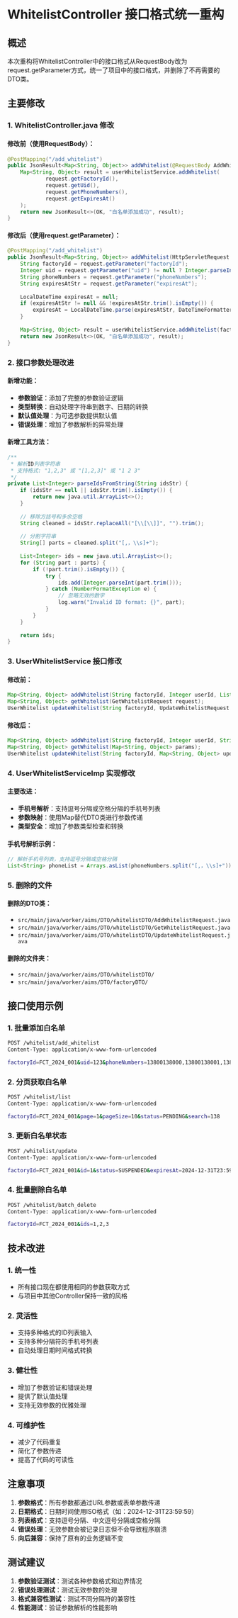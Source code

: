 # WhitelistController 接口格式统一重构

## 概述

本次重构将WhitelistController中的接口格式从RequestBody改为request.getParameter方式，统一了项目中的接口格式，并删除了不再需要的DTO类。

## 主要修改

### 1. WhitelistController.java 修改

#### 修改前（使用RequestBody）：
```java
@PostMapping("/add_whitelist")
public JsonResult<Map<String, Object>> addWhitelist(@RequestBody AddWhitelistRequest request) {
    Map<String, Object> result = userWhitelistService.addWhitelist(
            request.getFactoryId(),
            request.getUid(),
            request.getPhoneNumbers(),
            request.getExpiresAt()
    );
    return new JsonResult<>(OK, "白名单添加成功", result);
}
```

#### 修改后（使用request.getParameter）：
```java
@PostMapping("/add_whitelist")
public JsonResult<Map<String, Object>> addWhitelist(HttpServletRequest request) {
    String factoryId = request.getParameter("factoryId");
    Integer uid = request.getParameter("uid") != null ? Integer.parseInt(request.getParameter("uid")) : null;
    String phoneNumbers = request.getParameter("phoneNumbers");
    String expiresAtStr = request.getParameter("expiresAt");
    
    LocalDateTime expiresAt = null;
    if (expiresAtStr != null && !expiresAtStr.trim().isEmpty()) {
        expiresAt = LocalDateTime.parse(expiresAtStr, DateTimeFormatter.ISO_LOCAL_DATE_TIME);
    }
    
    Map<String, Object> result = userWhitelistService.addWhitelist(factoryId, uid, phoneNumbers, expiresAt);
    return new JsonResult<>(OK, "白名单添加成功", result);
}
```

### 2. 接口参数处理改进

#### 新增功能：
- **参数验证**：添加了完整的参数验证逻辑
- **类型转换**：自动处理字符串到数字、日期的转换
- **默认值处理**：为可选参数提供默认值
- **错误处理**：增加了参数解析的异常处理

#### 新增工具方法：
```java
/**
 * 解析ID列表字符串
 * 支持格式: "1,2,3" 或 "[1,2,3]" 或 "1 2 3"
 */
private List<Integer> parseIdsFromString(String idsStr) {
    if (idsStr == null || idsStr.trim().isEmpty()) {
        return new java.util.ArrayList<>();
    }
    
    // 移除方括号和多余空格
    String cleaned = idsStr.replaceAll("[\\[\\]]", "").trim();
    
    // 分割字符串
    String[] parts = cleaned.split("[,，\\s]+");
    
    List<Integer> ids = new java.util.ArrayList<>();
    for (String part : parts) {
        if (!part.trim().isEmpty()) {
            try {
                ids.add(Integer.parseInt(part.trim()));
            } catch (NumberFormatException e) {
                // 忽略无效的数字
                log.warn("Invalid ID format: {}", part);
            }
        }
    }
    
    return ids;
}
```

### 3. UserWhitelistService 接口修改

#### 修改前：
```java
Map<String, Object> addWhitelist(String factoryId, Integer userId, List<String> phoneNumbers, LocalDateTime expiresAt);
Map<String, Object> getWhitelist(GetWhitelistRequest request);
UserWhitelist updateWhitelist(String factoryId, UpdateWhitelistRequest request);
```

#### 修改后：
```java
Map<String, Object> addWhitelist(String factoryId, Integer userId, String phoneNumbers, LocalDateTime expiresAt);
Map<String, Object> getWhitelist(Map<String, Object> params);
UserWhitelist updateWhitelist(String factoryId, Map<String, Object> updateParams);
```

### 4. UserWhitelistServiceImp 实现修改

#### 主要改进：
- **手机号解析**：支持逗号分隔或空格分隔的手机号列表
- **参数映射**：使用Map替代DTO类进行参数传递
- **类型安全**：增加了参数类型检查和转换

#### 手机号解析示例：
```java
// 解析手机号列表，支持逗号分隔或空格分隔
List<String> phoneList = Arrays.asList(phoneNumbers.split("[,，\\s]+"));
```

### 5. 删除的文件

#### 删除的DTO类：
- `src/main/java/worker/aims/DTO/whitelistDTO/AddWhitelistRequest.java`
- `src/main/java/worker/aims/DTO/whitelistDTO/GetWhitelistRequest.java`
- `src/main/java/worker/aims/DTO/whitelistDTO/UpdateWhitelistRequest.java`

#### 删除的文件夹：
- `src/main/java/worker/aims/DTO/whitelistDTO/`
- `src/main/java/worker/aims/DTO/factoryDTO/`

## 接口使用示例

### 1. 批量添加白名单
```bash
POST /whitelist/add_whitelist
Content-Type: application/x-www-form-urlencoded

factoryId=FCT_2024_001&uid=123&phoneNumbers=13800138000,13800138001,13800138002&expiresAt=2024-12-31T23:59:59
```

### 2. 分页获取白名单
```bash
POST /whitelist/list
Content-Type: application/x-www-form-urlencoded

factoryId=FCT_2024_001&page=1&pageSize=10&status=PENDING&search=138
```

### 3. 更新白名单状态
```bash
POST /whitelist/update
Content-Type: application/x-www-form-urlencoded

factoryId=FCT_2024_001&id=1&status=SUSPENDED&expiresAt=2024-12-31T23:59:59
```

### 4. 批量删除白名单
```bash
POST /whitelist/batch_delete
Content-Type: application/x-www-form-urlencoded

factoryId=FCT_2024_001&ids=1,2,3
```

## 技术改进

### 1. 统一性
- 所有接口现在都使用相同的参数获取方式
- 与项目中其他Controller保持一致的风格

### 2. 灵活性
- 支持多种格式的ID列表输入
- 支持多种分隔符的手机号列表
- 自动处理日期时间格式转换

### 3. 健壮性
- 增加了参数验证和错误处理
- 提供了默认值处理
- 支持无效参数的优雅处理

### 4. 可维护性
- 减少了代码重复
- 简化了参数传递
- 提高了代码的可读性

## 注意事项

1. **参数格式**：所有参数都通过URL参数或表单参数传递
2. **日期格式**：日期时间使用ISO格式（如：2024-12-31T23:59:59）
3. **列表格式**：支持逗号分隔、中文逗号分隔或空格分隔
4. **错误处理**：无效参数会被记录日志但不会导致程序崩溃
5. **向后兼容**：保持了原有的业务逻辑不变

## 测试建议

1. **参数验证测试**：测试各种参数格式和边界情况
2. **错误处理测试**：测试无效参数的处理
3. **格式兼容性测试**：测试不同分隔符的兼容性
4. **性能测试**：验证参数解析的性能影响
